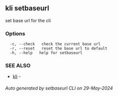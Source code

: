 ## kli setbaseurl

set base url for the cli



### Options

```
  -c, --check   check the current base url
  -r, --reset   reset the base url to default
  -h, --help   help for setbaseurl
```

### SEE ALSO

* [kli](kli.md)  - 

###### Auto generated by setbaseurl CLI on 29-May-2024

